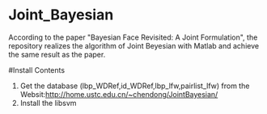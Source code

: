 # Joint_Bayesian
According to  the paper "Bayesian Face Revisited: A Joint Formulation",  the repository realizes the algorithm of  Joint Beyesian with Matlab and achieve the same result as the paper.

#Install Contents
1. Get the database (lbp_WDRef,id_WDRef,lbp_lfw,pairlist_lfw) from the Websit:http://home.ustc.edu.cn/~chendong/JointBayesian/
2. Install the libsvm

